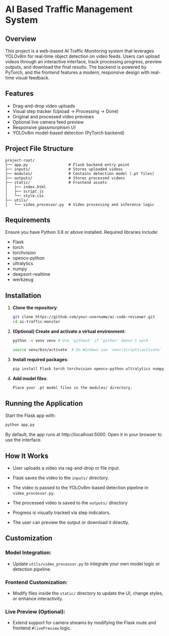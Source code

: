 # AI Based Traffic Management System

## Overview

This project is a web-based AI Traffic Monitoring system that leverages YOLOv8m for real-time object detection on video feeds. Users can upload videos through an interactive interface, track processing progress, preview outputs, and download the final results. The backend is powered by PyTorch, and the frontend features a modern, responsive design with real-time visual feedback.

## Features

   - Drag-and-drop video uploads
   - Visual step tracker (Upload → Processing → Done)
   - Original and processed video previews
   - Optional live camera feed preview
   - Responsive glassmorphism UI
   - YOLOv8m model-based detection (PyTorch backend)

## Project File Structure

```text
project-root/
├── app.py                  # Flask backend entry point
├── inputs/                 # Stores uploaded videos
├── modules/                # Contains detection model (.pt files)
├── outputs/                # Stores processed videos
├── static/                 # Frontend assets
│   ├── index.html
│   ├── script.js
│   └── style.css
├── utils/
│   └── video_processor.py  # Video processing and inference logic
```

## Requirements

Ensure you have Python 3.8 or above installed. Required libraries include:

- Flask
- torch
- torchvision
- opencv-python
- ultralytics
- numpy
- deepsort-realtime
- werkzeug

## Installation

1. **Clone the repository**:
   ```bash
   git clone https://github.com/your-username/ai-code-reviewer.git
   cd ai-traffic-monitor
   ```

2. **(Optional) Create and activate a virtual environment**:
   ```bash
   python -m venv venv # Use 'python3' if 'python' doesn't work
   
   source venv/bin/activate  # On Windows use `venv\Scripts\activate`
   ```

3. **Install required packages**:
   ```bash
   pip install Flask torch torchvision opencv-python ultralytics numpy deepsort-realtime
   ```

4. **Add model files**:
   ```bash
   Place your .pt model files in the modules/ directory.
   ```

## Running the Application

Start the Flask app with:
  ```bash
python app.py
```
By default, the app runs at http://localhost:5000. Open it in your browser to use the interface.

## How It Works

   - User uploads a video via rag-and-drop or file input.

   - Flask saves the video to the `inputs/` directory.

   - The video is passed to the YOLOv8m-based detection pipeline in `video_processor.py`.
   
   - The processed video is saved to the `outputs/` directory

   - Progress is visually tracked via step indicators.

   - The user can preview the output or download it directly.


## Customization

### Model Integration:
   - Update `utils/video_processor.py` to integrate your own model logic or detection pipeline.

### Frontend Customization:
   - Modify files inside the `static/` directory to update the UI, change styles, or enhance interactivity.

### Live Preview (Optional):
   - Extend support for camera streams by modifying the Flask route and frontend `#livePreview` logic.